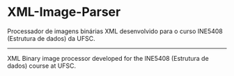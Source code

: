 # XML-Image-Parser

Processador de imagens binárias XML desenvolvido para o curso INE5408 (Estrutura de dados) da UFSC.

---

XML Binary image processor developed for the INE5408 (Estrutura de dados) course at UFSC.
